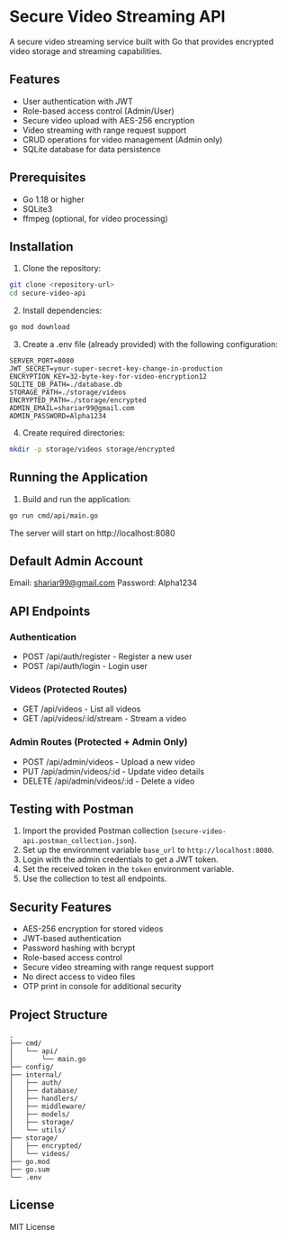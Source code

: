 # Secure Video Streaming API

A secure video streaming service built with Go that provides encrypted video storage and streaming capabilities.

## Features

- User authentication with JWT
- Role-based access control (Admin/User)
- Secure video upload with AES-256 encryption
- Video streaming with range request support
- CRUD operations for video management (Admin only)
- SQLite database for data persistence

## Prerequisites

- Go 1.18 or higher
- SQLite3
- ffmpeg (optional, for video processing)

## Installation

1. Clone the repository:
```bash
git clone <repository-url>
cd secure-video-api
```

2. Install dependencies:
```bash
go mod download
```

3. Create a .env file (already provided) with the following configuration:
```env
SERVER_PORT=8080
JWT_SECRET=your-super-secret-key-change-in-production
ENCRYPTION_KEY=32-byte-key-for-video-encryption12
SQLITE_DB_PATH=./database.db
STORAGE_PATH=./storage/videos
ENCRYPTED_PATH=./storage/encrypted
ADMIN_EMAIL=shariar99@gmail.com
ADMIN_PASSWORD=Alpha1234
```

4. Create required directories:
```bash
mkdir -p storage/videos storage/encrypted
```

## Running the Application

1. Build and run the application:
```bash
go run cmd/api/main.go
```

The server will start on http://localhost:8080

## Default Admin Account

Email: shariar99@gmail.com
Password: Alpha1234

## API Endpoints

### Authentication
- POST /api/auth/register - Register a new user
- POST /api/auth/login - Login user

### Videos (Protected Routes)
- GET /api/videos - List all videos
- GET /api/videos/:id/stream - Stream a video

### Admin Routes (Protected + Admin Only)
- POST /api/admin/videos - Upload a new video
- PUT /api/admin/videos/:id - Update video details
- DELETE /api/admin/videos/:id - Delete a video

## Testing with Postman

1. Import the provided Postman collection (`secure-video-api.postman_collection.json`).
2. Set up the environment variable `base_url` to `http://localhost:8080`.
3. Login with the admin credentials to get a JWT token.
4. Set the received token in the `token` environment variable.
5. Use the collection to test all endpoints.

## Security Features

- AES-256 encryption for stored videos
- JWT-based authentication
- Password hashing with bcrypt
- Role-based access control
- Secure video streaming with range request support
- No direct access to video files
- OTP print in console for additional security

## Project Structure

```
.
├── cmd/
│   └── api/
│       └── main.go
├── config/
├── internal/
│   ├── auth/
│   ├── database/
│   ├── handlers/
│   ├── middleware/
│   ├── models/
│   ├── storage/
│   └── utils/
├── storage/
│   ├── encrypted/
│   └── videos/
├── go.mod
├── go.sum
└── .env
```

## License

MIT License
